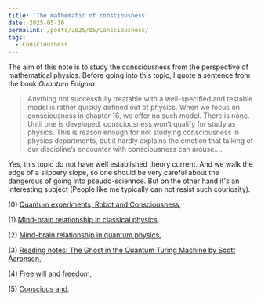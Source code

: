 ```yaml
---
title: 'The mathematic of consciousness'
date: 2025-05-16
permalink: /posts/2025/05/Consciousness/
tags:
  - Consciousness
---
```


The aim of this note is to study the consciousness from the perspective of mathematical physics. Before going into this topic, I quote a sentence from the book *Quantum Enigma*: 
> Anything not successfully treatable with a well-specified and testable model is rather quickly defined out of physics. When we focus on consciousness in chapter 16, we offer no such model. There is none. Until one is
developed, consciousness won’t qualify for study as physics. This is reason enough for not studying consciousness in physics departments, but it hardly explains the emotion that talking of our discipline’s encounter with consciousness can arouse....

Yes, this topic do not have well established theory current. And we walk the edge of a slippery slope, so one should be very careful about the dangerous of going into pseudo-sciennce. But on the other hand it's an interesting subject (People like me typically can not resist such couriosity).


(0) [Quantum experiments, Robot and Consciousness](),

(1) [Mind-brain relationship in classical physics](),

(2) [Mind-brain relationship in quantum physics](),

(3) [Reading notes: The Ghost in the Quantum Turing Machine by Scott Aaronson](),

(4) [Free will and freedom](),

(5) [Conscious and](),

